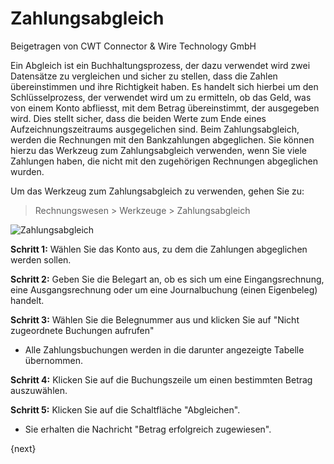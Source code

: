 # Zahlungsabgleich
<span class="text-muted contributed-by">Beigetragen von CWT Connector & Wire Technology GmbH</span>

Ein Abgleich ist ein Buchhaltungsprozess, der dazu verwendet wird zwei Datensätze zu vergleichen und sicher zu stellen, dass die Zahlen übereinstimmen und ihre Richtigkeit haben. Es handelt sich hierbei um den Schlüsselprozess, der verwendet wird um zu ermitteln, ob das Geld, was von einem Konto abfliesst, mit dem Betrag übereinstimmt, der ausgegeben wird. Dies stellt sicher, dass die beiden Werte zum Ende eines Aufzeichnungszeitraums ausgegelichen sind. Beim Zahlungsabgleich, werden die Rechnungen mit den Bankzahlungen abgeglichen. Sie können hierzu das Werkzeug zum Zahlungsabgleich verwenden, wenn Sie viele Zahlungen haben, die nicht mit den zugehörigen Rechnungen abgeglichen wurden.

Um das Werkzeug zum Zahlungsabgleich zu verwenden, gehen Sie zu:

> Rechnungswesen > Werkzeuge > Zahlungsabgleich

<img class="screenshot" alt="Zahlungsabgleich" src="{{docs_base_url}}/assets/img/accounts/payment-reconcile-tool.png">

**Schritt 1:** Wählen Sie das Konto aus, zu dem die Zahlungen abgeglichen werden sollen.

**Schritt 2:** Geben Sie die Belegart an, ob es sich um eine Eingangsrechnung, eine Ausgangsrechnung oder um eine Journalbuchung (einen Eigenbeleg) handelt.

**Schritt 3:** Wählen Sie die Belegnummer aus und klicken Sie auf "Nicht zugeordnete Buchungen aufrufen"

* Alle Zahlungsbuchungen werden in die darunter angezeigte Tabelle übernommen.

**Schritt 4:** Klicken Sie auf die Buchungszeile um einen bestimmten Betrag auszuwählen.

**Schritt 5:** Klicken Sie auf die Schaltfläche "Abgleichen".

* Sie erhalten die Nachricht "Betrag erfolgreich zugewiesen".

{next}
